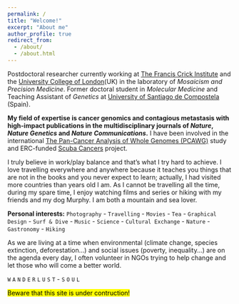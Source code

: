 ```yaml
---
permalink: /
title: "Welcome!"
excerpt: "About me"
author_profile: true
redirect_from: 
  - /about/
  - /about.html
---
```


Postdoctoral researcher currently working at [The Francis Crick Institute](https://www.crick.ac.uk/) and the [University College of London](https://www.ucl.ac.uk/)(UK) in the laboratory of _Mosaicism and Precision Medicine_. Former doctoral student in _Molecular Medicine_ and Teaching Assistant of _Genetics_ at [University of Santiago de Compostela](https://www.usc.es/gl) (Spain).  

**My field of expertise is cancer genomics and contagious metastasis with high-impact publications in the multidisciplinary journals of _Nature_, _Nature Genetics_ and _Nature Communications_.** I have been involved in the international [The Pan-Cancer Analysis of Whole Genomes (PCAWG)](https://dcc.icgc.org/pcawg) study and ERC-funded [Scuba Cancers](http://www.scubacancers.org/) project.

I truly believe in work/play balance and that’s what I try hard to achieve. I love travelling everywhere and anywhere because it teaches you things that are not in the books and you never expect to learn; actually, I had visited more countries than years old I am. As I cannot be travelling all the time, during my spare time, I enjoy watching films and series or hiking with my friends and my dog Murphy. I am both a mountain and sea lover.  

**Personal interests:** `Photography` - `Travelling` - `Movies` - `Tea` - `Graphical Design` - `Surf & Dive` - `Music` - `Science` - `Cultural Exchange` - `Nature` - `Gastronomy` -  `Hiking`  


As we are living at a time when environmental (climate change, species extinction, deforestation...) and social issues (poverty, inequality...) are on the agenda every day, I often volunteer in NGOs trying to help change and let those who will come a better world. 

`W` `A` `N` `D` `E` `R` `L` `U` `S` `T` - `S` `O` `U` `L`  

<mark>Beware that this site is under contruction!</mark>
